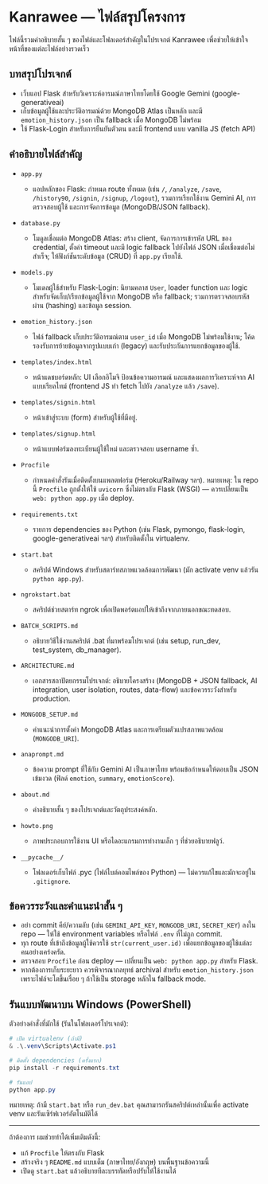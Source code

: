 # Kanrawee — ไฟล์สรุปโครงการ

ไฟล์นี้รวมคำอธิบายสั้น ๆ ของไฟล์และโฟลเดอร์สำคัญในโปรเจกต์ Kanrawee เพื่อช่วยให้เข้าใจหน้าที่ของแต่ละไฟล์อย่างรวดเร็ว

## บทสรุปโปรเจกต์
- เว็บแอป Flask สำหรับวิเคราะห์อารมณ์ภาษาไทยโดยใช้ Google Gemini (google-generativeai)
- เก็บข้อมูลผู้ใช้และประวัติอารมณ์ด้วย MongoDB Atlas เป็นหลัก และมี `emotion_history.json` เป็น fallback เมื่อ MongoDB ไม่พร้อม
- ใช้ Flask-Login สำหรับการยืนยันตัวตน และมี frontend แบบ vanilla JS (fetch API)

## คำอธิบายไฟล์สำคัญ

- `app.py`
  - แอปหลักของ Flask: กำหนด route ทั้งหมด (เช่น `/`, `/analyze`, `/save`, `/history90`, `/signin`, `/signup`, `/logout`), รวมการเรียกใช้งาน Gemini AI, การตรวจสอบผู้ใช้ และการจัดการข้อมูล (MongoDB/JSON fallback).

- `database.py`
  - โมดูลเชื่อมต่อ MongoDB Atlas: สร้าง client, จัดการการเข้ารหัส URL ของ credential, ตั้งค่า timeout และมี logic fallback ไปยังไฟล์ JSON เมื่อเชื่อมต่อไม่สำเร็จ; ให้ฟังก์ชันระดับข้อมูล (CRUD) ที่ `app.py` เรียกใช้.

- `models.py`
  - โมเดลผู้ใช้สำหรับ Flask-Login: นิยามคลาส `User`, loader function และ logic สำหรับจัดเก็บ/เรียกข้อมูลผู้ใช้จาก MongoDB หรือ fallback; รวมการตรวจสอบรหัสผ่าน (hashing) และข้อมูล session.

- `emotion_history.json`
  - ไฟล์ fallback เก็บประวัติอารมณ์ตาม `user_id` เมื่อ MongoDB ไม่พร้อมใช้งาน; โค้ดรองรับการย้ายข้อมูลจากรูปแบบเก่า (legacy) และรับประกันการแยกข้อมูลของผู้ใช้.

- `templates/index.html`
  - หน้าแดชบอร์ดหลัก: UI เลือกอิโมจิ ป้อนข้อความอารมณ์ และแสดงผลการวิเคราะห์จาก AI แบบเรียลไทม์ (frontend JS ทำ fetch ไปยัง `/analyze` แล้ว `/save`).

- `templates/signin.html`
  - หน้าเข้าสู่ระบบ (form) สำหรับผู้ใช้ที่มีอยู่.

- `templates/signup.html`
  - หน้าแบบฟอร์มลงทะเบียนผู้ใช้ใหม่ และตรวจสอบ username ซ้ำ.

- `Procfile`
  - กำหนดคำสั่งรันเมื่อติดตั้งบนแพลตฟอร์ม (Heroku/Railway ฯลฯ). หมายเหตุ: ใน repo นี้ `Procfile` ถูกตั้งให้ใช้ `uvicorn` ซึ่งไม่ตรงกับ Flask (WSGI) — ควรเปลี่ยนเป็น `web: python app.py` เมื่อ deploy.

- `requirements.txt`
  - รายการ dependencies ของ Python (เช่น Flask, pymongo, flask-login, google-generativeai ฯลฯ) สำหรับติดตั้งใน virtualenv.

- `start.bat`
  - สคริปต์ Windows สำหรับสตาร์ทสภาพแวดล้อมการพัฒนา (มัก activate venv แล้วรัน `python app.py`).

- `ngrokstart.bat`
  - สคริปต์ช่วยสตาร์ท ngrok เพื่อเปิดพอร์ตแอปให้เข้าถึงจากภายนอกขณะทดสอบ.

- `BATCH_SCRIPTS.md`
  - อธิบายวิธีใช้งานสคริปต์ .bat ที่มาพร้อมโปรเจกต์ (เช่น setup, run_dev, test_system, db_manager).

- `ARCHITECTURE.md`
  - เอกสารสถาปัตยกรรมโปรเจกต์: อธิบายโครงสร้าง (MongoDB + JSON fallback, AI integration, user isolation, routes, data-flow) และข้อควรระวังสำหรับ production.

- `MONGODB_SETUP.md`
  - คำแนะนำการตั้งค่า MongoDB Atlas และการเตรียมตัวแปรสภาพแวดล้อม (`MONGODB_URI`).

- `anaprompt.md`
  - ข้อความ prompt ที่ใช้กับ Gemini AI เป็นภาษาไทย พร้อมข้อกำหนดให้ตอบเป็น JSON เข้มงวด (ฟิลด์ `emotion`, `summary`, `emotionScore`).

- `about.md`
  - คำอธิบายสั้น ๆ ของโปรเจกต์และวัตถุประสงค์หลัก.

- `howto.png`
  - ภาพประกอบการใช้งาน UI หรือไดอะแกรมการทำงานเล็ก ๆ ที่ช่วยอธิบายฟลูว์.

- `__pycache__/`
  - โฟลเดอร์เก็บไฟล์ .pyc (ไฟล์ไบต์คอมไพล์ของ Python) — ไม่ควรแก้ไขและมักจะอยู่ใน `.gitignore`.


## ข้อควรระวังและคำแนะนำสั้น ๆ
- อย่า commit คีย์/ความลับ (เช่น `GEMINI_API_KEY`, `MONGODB_URI`, `SECRET_KEY`) ลงใน repo — ให้ใช้ environment variables หรือไฟล์ `.env` ที่ไม่ถูก commit.
- ทุก route ที่เข้าถึงข้อมูลผู้ใช้ควรใช้ `str(current_user.id)` เพื่อแยกข้อมูลของผู้ใช้แต่ละคนอย่างเคร่งครัด.
- ตรวจสอบ `Procfile` ก่อน deploy — เปลี่ยนเป็น `web: python app.py` สำหรับ Flask.
- หากต้องการเก็บระยะยาว ควรพิจารณากลยุทธ์ archival สำหรับ `emotion_history.json` เพราะไฟล์จะโตขึ้นเรื่อย ๆ ถ้าใช้เป็น storage หลักใน fallback mode.

## รันแบบพัฒนาบน Windows (PowerShell)
ตัวอย่างคำสั่งที่มักใช้ (รันในโฟลเดอร์โปรเจกต์):

```powershell
# เปิด virtualenv (ถ้ามี)
& .\.venv\Scripts\Activate.ps1

# ติดตั้ง dependencies (ครั้งแรก)
pip install -r requirements.txt

# รันแอป
python app.py
```

หมายเหตุ: ถ้ามี `start.bat` หรือ `run_dev.bat` คุณสามารถรันสคริปต์เหล่านั้นเพื่อ activate venv และรันเซิร์ฟเวอร์อัตโนมัติได้

---

ถ้าต้องการ ผมช่วยทำได้เพิ่มเติมดังนี้:
- แก้ `Procfile` ให้ตรงกับ Flask
- สร้างจริง ๆ `README.md` แบบเต็ม (ภาษาไทย/อังกฤษ) บนพื้นฐานข้อความนี้
- เปิดดู `start.bat` แล้วอธิบายทีละบรรทัดหรือปรับให้ใช้งานได้







